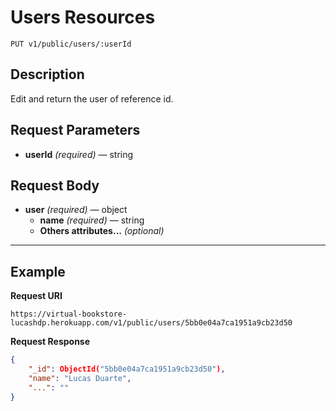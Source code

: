 # Users Resources

    PUT v1/public/users/:userId

## Description
Edit and return the user of reference id.

## Request Parameters

- **userId** _(required)_ — string

## Request Body

- **user** _(required)_ — object
    - **name** _(required)_ — string
    - **Others attributes...** _(optional)_

***

## Example
**Request URI**

    https://virtual-bookstore-lucashdp.herokuapp.com/v1/public/users/5bb0e04a7ca1951a9cb23d50

**Request Response**
``` json
{
    "_id": ObjectId("5bb0e04a7ca1951a9cb23d50"),
    "name": "Lucas Duarte",
    "...": ""
}
```